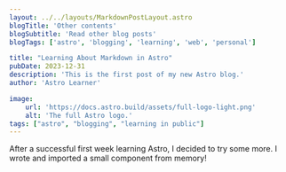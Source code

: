 ```yaml
---
layout: ../../layouts/MarkdownPostLayout.astro
blogTitle: 'Other contents'
blogSubtitle: 'Read other blog posts'
blogTags: ['astro', 'blogging', 'learning', 'web', 'personal']

title: "Learning About Markdown in Astro"
pubDate: 2023-12-31
description: 'This is the first post of my new Astro blog.'
author: 'Astro Learner'

image:
    url: 'https://docs.astro.build/assets/full-logo-light.png'
    alt: 'The full Astro logo.'
tags: ["astro", "blogging", "learning in public"]
---
```

After a successful first week learning Astro, I decided to try some more. I wrote and imported a small component from memory!